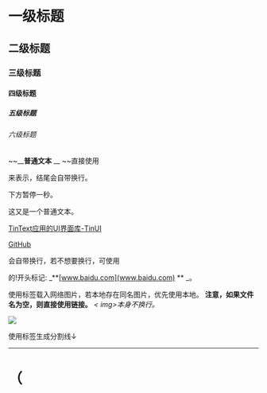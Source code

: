 # 一级标题

## 二级标题

### 三级标题

#### 四级标题

##### 五级标题

###### 六级标题

  

~~__**普通文本** __ ~~直接使用<p>来表示，结尾会自带换行。

下方暂停一秒。

这又是一个普通文本。

  

[TinText应用的UI界面库-TinUI](tinui.smart-space.com.cn)

[GitHub](https://github.com/)

<lnk>会自带换行，若不想要换行，可使用<p>的!开头标记: _**[www.baidu.com](www.baidu.com) ** _。

  

使用<img>标签载入网络图片，若本地存在同名图片，优先使用本地。 **注意，如果文件名为空，则直接使用链接。** _< img>本身不换行。_

![](https://smart-space.com.cn/img/TinLogo.png)

  

使用<sp>标签生成分割线↓

* * *

# （<title>可用<t>替代，其它同义标记详见tin标记语言说明）

在TinML中，可以使用<n>或<note>来展现引用或说明文本。

> 引用&说明文本
>
> <n>&<note>的每一个标记内容均自动换行
>
> 当前，<n>标签还未与<p>标签整合

  

TinML中使用<tb>来开启和录入表格数据，</tb>结束表格内容录入，并渲染表格。

表格标签  | 含义   
---|---  
<tb> & <table> | 表格起始，表头内容  
</tb> & </table> | 表格结束

